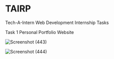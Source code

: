 # TAIRP
Tech-A-Intern Web Development Internship Tasks

Task 1
Personal Portfolio Website

![Screenshot (443)](https://github.com/shashank0412/TAIRP/assets/95871637/59954d78-f0b5-494b-a3d1-a6c5fce9cfd4)

![Screenshot (444)](https://github.com/shashank0412/TAIRP/assets/95871637/e8f88ee6-f0cc-4ff7-9702-dbead08adb7e)
